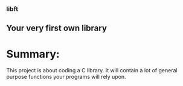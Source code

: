 ### libft

## Your very first own library

# Summary:

This project is about coding a C library.
It will contain a lot of general purpose functions your programs will rely upon.